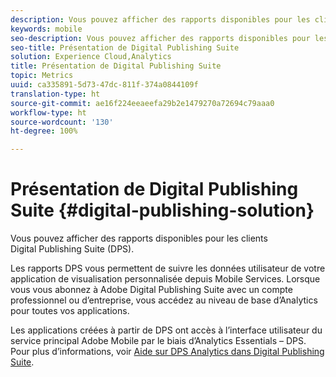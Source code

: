 ```yaml
---
description: Vous pouvez afficher des rapports disponibles pour les clients Digital Publishing Suite (DPS).
keywords: mobile
seo-description: Vous pouvez afficher des rapports disponibles pour les clients Digital Publishing Suite (DPS).
seo-title: Présentation de Digital Publishing Suite
solution: Experience Cloud,Analytics
title: Présentation de Digital Publishing Suite
topic: Metrics
uuid: ca335891-5d73-47dc-811f-374a0844109f
translation-type: ht
source-git-commit: ae16f224eeaeefa29b2e1479270a72694c79aaa0
workflow-type: ht
source-wordcount: '130'
ht-degree: 100%

---
```



# Présentation de Digital Publishing Suite {#digital-publishing-solution}

Vous pouvez afficher des rapports disponibles pour les clients Digital Publishing Suite (DPS).

Les rapports DPS vous permettent de suivre les données utilisateur de votre application de visualisation personnalisée depuis Mobile Services. Lorsque vous vous abonnez à Adobe Digital Publishing Suite avec un compte professionnel ou d’entreprise, vous accédez au niveau de base d’Analytics pour toutes vos applications.

Les applications créées à partir de DPS ont accès à l’interface utilisateur du service principal Adobe Mobile par le biais d’Analytics Essentials – DPS. Pour plus d’informations, voir [Aide sur DPS Analytics dans Digital Publishing Suite](https://helpx.adobe.com/fr/digital-publishing-suite/help/omniture-analytics.html).